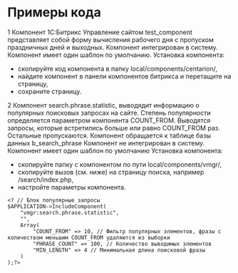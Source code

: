 # Примеры кода

1 Компонент 1С:Битрикс Управление сайтом test_component представляет собой форму вычисления рабочего дня с пропуском праздничных дней и выходных.
Компонент интегрирован в систему.
Компонент имеет один шаблон по умолчанию.
Установка компонента:
  - скопируйте код компонента в папку local/components/centarion/,
  - найдите компонент в панели компонентов битрикса и перетащите на страницу,
  - сохраните страницу.

2 Компонент search.phrase.statistic, выводядит информацию о популярных поисковых запросах на сайте.
Степень популярности определяется параметром компонента COUNT_FROM.
Выводятся запросы, которые встретились больше или равно COUNT_FROM раз. Остальные пропускаются.
Компонент обращается к таблице базы данных b_search_phrase
Компонент не интегрирован в систему.
Компонент имеет один шаблон по умолчанию
Установка компонента:
  - скопируйте папку с компонентом по пути local/components/vmgr/,
  - скопируйте вызов (см. ниже) на страницу поиска, например /search/index.php,
  - настройте параметры компонента.
```
<? // Блок популярные запросы
$APPLICATION->IncludeComponent(
    "vmgr:search.phrase.statistic",
    "",
    Array(
        "COUNT_FROM" => 10, // Фильтр популярных элементов, фразы с количеством меньшим COUNT_FROM удаляются из выборки
        "PHRASE_COUNT" => 100, // Количество выводимых элементов
        "MIN_LENGTH" => 4 // Минимальная длина поисковой фразы
    )
);?>
```
